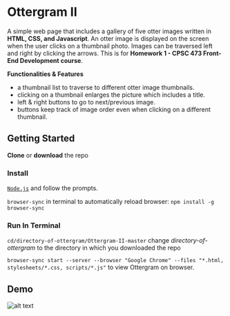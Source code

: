 # Ottergram II

A simple web page that includes a gallery of five otter images written in **HTML, CSS, and Javascript**. An otter image is displayed on the screen when the user clicks on a thumbnail photo. Images can be traversed left and right by clicking the arrows. This is for **Homework 1 - CPSC 473 Front-End Development course**.

**Functionalities & Features**

- a thumbnail list to traverse to different otter image thumbnails.
- clicking on a thumbnail enlarges the picture which includes a title.
- left & right buttons to go to next/previous image.
- buttons keep track of image order even when clicking on a different thumbnail.

## Getting Started

**Clone** or **download** the repo

### Install

[`Node.js`](https://nodejs.org/en/) and follow the prompts.

`browser-sync` in terminal to automatically reload browser: `npm install -g browser-sync`

### Run In Terminal

`cd/directory-of-ottergram/Ottergram-II-master` change _directory-of-ottergram_ to the directory in which you downloaded the repo

`browser-sync start --server --browser "Google Chrome" --files "*.html, stylesheets/*.css, scripts/*.js"` to view Ottergram on browser.


## Demo

![alt text](img/ottergramDemo.gif)
